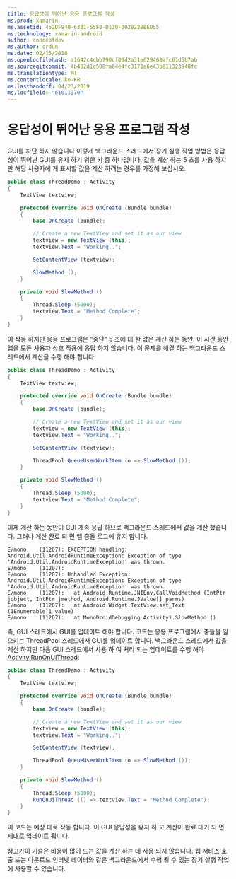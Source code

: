 ```yaml
---
title: 응답성이 뛰어난 응용 프로그램 작성
ms.prod: xamarin
ms.assetid: 452DF940-6331-55F0-D130-002822BBED55
ms.technology: xamarin-android
author: conceptdev
ms.author: crdun
ms.date: 02/15/2018
ms.openlocfilehash: a1642c4cbb790cf09d2a31e629408afc61d5b7ab
ms.sourcegitcommit: 4b402d1c508fa84e4fc3171a6e43b811323948fc
ms.translationtype: MT
ms.contentlocale: ko-KR
ms.lasthandoff: 04/23/2019
ms.locfileid: "61011370"
---
```

# <a name="writing-responsive-applications"></a>응답성이 뛰어난 응용 프로그램 작성

GUI를 차단 하지 않습니다 이렇게 백그라운드 스레드에서 장기 실행 작업 방법은 응답성이 뛰어난 GUI를 유지 하기 위한 키 중 하나입니다. 값을 계산 하는 5 초를 사용 하지만 해당 사용자에 게 표시할 값을 계산 하려는 경우를 가정해 보십시오.

```csharp
public class ThreadDemo : Activity
{
    TextView textview;

    protected override void OnCreate (Bundle bundle)
    {
        base.OnCreate (bundle);

        // Create a new TextView and set it as our view
        textview = new TextView (this);
        textview.Text = "Working..";

        SetContentView (textview);

        SlowMethod ();
    }

    private void SlowMethod ()
    {
        Thread.Sleep (5000);
        textview.Text = "Method Complete";
    }
}
```

이 작동 하지만 응용 프로그램은 "중단" 5 초에 대 한 값은 계산 하는 동안. 이 시간 동안 앱을 모든 사용자 상호 작용에 응답 하지 않습니다. 이 문제를 해결 하는 백그라운드 스레드에서 계산을 수행 해야 합니다.

```csharp
public class ThreadDemo : Activity
{
    TextView textview;

    protected override void OnCreate (Bundle bundle)
    {
        base.OnCreate (bundle);

        // Create a new TextView and set it as our view
        textview = new TextView (this);
        textview.Text = "Working..";

        SetContentView (textview);

        ThreadPool.QueueUserWorkItem (o => SlowMethod ());
    }

    private void SlowMethod ()
    {
        Thread.Sleep (5000);
        textview.Text = "Method Complete";
    }
}
```

이제 계산 하는 동안이 GUI 계속 응답 하므로 백그라운드 스레드에서 값을 계산 했습니다. 그러나 계산 완료 되 면 앱 충돌 로그에 유지 합니다.

```shell
E/mono    (11207): EXCEPTION handling: Android.Util.AndroidRuntimeException: Exception of type 'Android.Util.AndroidRuntimeException' was thrown.
E/mono    (11207):
E/mono    (11207): Unhandled Exception: Android.Util.AndroidRuntimeException: Exception of type 'Android.Util.AndroidRuntimeException' was thrown.
E/mono    (11207):   at Android.Runtime.JNIEnv.CallVoidMethod (IntPtr jobject, IntPtr jmethod, Android.Runtime.JValue[] parms)
E/mono    (11207):   at Android.Widget.TextView.set_Text (IEnumerable`1 value)
E/mono    (11207):   at MonoDroidDebugging.Activity1.SlowMethod ()
```

즉, GUI 스레드에서 GUI를 업데이트 해야 합니다. 코드는 응용 프로그램에서 충돌을 일으키는 ThreadPool 스레드에서 GUI를 업데이트 합니다. 백그라운드 스레드에서 값을 계산 하지만 다음 GUI 스레드에서 사용 하 여 처리 되는 업데이트를 수행 해야 [Activity.RunOnUIThread](https://developer.xamarin.com/api/member/Android.App.Activity.RunOnUiThread/(System.Action)):

```csharp
public class ThreadDemo : Activity
{
    TextView textview;

    protected override void OnCreate (Bundle bundle)
    {
        base.OnCreate (bundle);

        // Create a new TextView and set it as our view
        textview = new TextView (this);
        textview.Text = "Working..";

        SetContentView (textview);

        ThreadPool.QueueUserWorkItem (o => SlowMethod ());
    }

    private void SlowMethod ()
    {
        Thread.Sleep (5000);
        RunOnUiThread (() => textview.Text = "Method Complete");
    }
}
```

이 코드는 예상 대로 작동 합니다. 이 GUI 응답성을 유지 하 고 계산이 완료 대기 되 면 제대로 업데이트 됩니다.

참고가이 기술은 비용이 많이 드는 값을 계산 하는 데 사용 되지 않습니다. 웹 서비스 호출 또는 다운로드 인터넷 데이터와 같은 백그라운드에서 수행 될 수 있는 장기 실행 작업에 사용할 수 있습니다.
